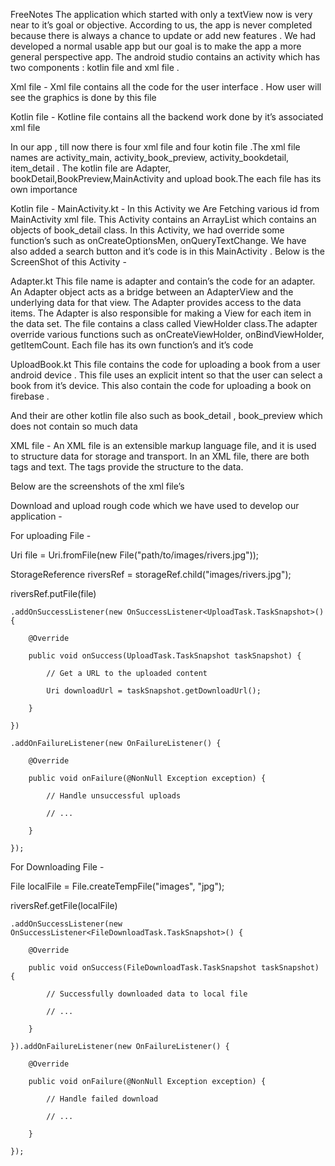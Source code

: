 FreeNotes
The application which started with only a textView now is very near to it’s goal  or objective. According to us, the app is never completed because there is always a chance to update or add new features . We had developed a normal usable app but our goal is to make the app  a more general perspective app. The android studio contains an activity which has two components : kotlin file and xml file .

Xml file - Xml file contains all the code for the user interface . How user will see the graphics is done by this file

Kotlin file - Kotline file contains all the backend work done by it’s associated xml file

In our app , till now there is four xml file and four kotin file .The xml file names are activity_main, activity_book_preview, activity_bookdetail, item_detail . The kotlin file are Adapter, bookDetail,BookPreview,MainActivity and upload book.The each file has its own importance 







 


Kotlin file -
MainActivity.kt -
In this Activity we Are Fetching  various id from MainActivity xml file. This Activity contains an ArrayList which contains an objects of book_detail class. In this Activity, we had override some function’s such as onCreateOptionsMen, onQueryTextChange.  We have also added a search button and it’s code is in this MainActivity . Below is the ScreenShot of this Activity -

 

 

 

Adapter.kt
This file name is adapter and contain’s the code for an adapter. An Adapter object acts as a bridge between an AdapterView and the underlying data for that view. The Adapter provides access to the data items. The Adapter is also responsible for making a View for each item in the data set. The file contains a class called  ViewHolder class.The adapter override various functions such as onCreateViewHolder, onBindViewHolder, getItemCount. Each file has its own function’s and it’s code

 

 

UploadBook.kt
This file contains the code for uploading a book from a user android device . This file uses an explicit intent so that the user can select a book from it’s device. This also contain the code for  uploading a book on firebase .

 

 

And their are other kotlin file also such as book_detail , book_preview which does not contain so much data

 

XML file -
An XML file is an extensible markup language file, and it is used to structure data for storage and transport. In an XML file, there are both tags and text. The tags provide the structure to the data.

Below are the screenshots of the xml file’s

 

 

 

 


 

 

 

Download and upload rough code which we have used to develop our application -

For uploading File -

Uri file = Uri.fromFile(new File("path/to/images/rivers.jpg"));

StorageReference riversRef = storageRef.child("images/rivers.jpg");

 

riversRef.putFile(file)

    .addOnSuccessListener(new OnSuccessListener<UploadTask.TaskSnapshot>() {

        @Override

        public void onSuccess(UploadTask.TaskSnapshot taskSnapshot) {

            // Get a URL to the uploaded content

            Uri downloadUrl = taskSnapshot.getDownloadUrl();

        }

    })

    .addOnFailureListener(new OnFailureListener() {

        @Override

        public void onFailure(@NonNull Exception exception) {

            // Handle unsuccessful uploads

            // ...

        }

    });

 

For Downloading File -

 

File localFile = File.createTempFile("images", "jpg");

riversRef.getFile(localFile)

    .addOnSuccessListener(new OnSuccessListener<FileDownloadTask.TaskSnapshot>() {

        @Override

        public void onSuccess(FileDownloadTask.TaskSnapshot taskSnapshot) {

            // Successfully downloaded data to local file

            // ...

        }

    }).addOnFailureListener(new OnFailureListener() {

        @Override

        public void onFailure(@NonNull Exception exception) {

            // Handle failed download

            // ...

        }

    });


